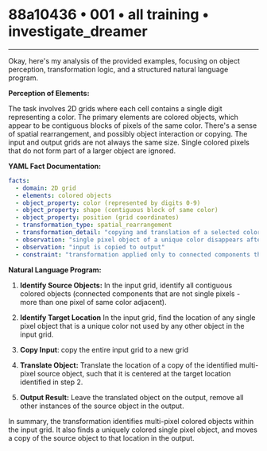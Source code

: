# 88a10436 • 001 • all training • investigate_dreamer

---
Okay, here's my analysis of the provided examples, focusing on object perception, transformation logic, and a structured natural language program.

**Perception of Elements:**

The task involves 2D grids where each cell contains a single digit representing a color.  The primary elements are colored objects, which appear to be contiguous blocks of pixels of the same color. There's a sense of spatial rearrangement, and possibly object interaction or copying. The input and output grids are not always the same size. Single colored pixels that do not form part of a larger object are ignored.

**YAML Fact Documentation:**



```yaml
facts:
  - domain: 2D grid
  - elements: colored objects
  - object_property: color (represented by digits 0-9)
  - object_property: shape (contiguous block of same color)
  - object_property: position (grid coordinates)
  - transformation_type: spatial_rearrangement
  - transformation_detail: "copying and translation of a selected colored object to a location previously occupied by a single pixel object"
  - observation: "single pixel object of a unique color disappears after transform"
  - observation: "input is copied to output"
  - constraint: "transformation applied only to connected components that are not single pixels"

```



**Natural Language Program:**

1.  **Identify Source Objects:** In the input grid, identify all contiguous colored objects (connected components that are not single pixels - more than one pixel of same color adjacent).

2.  **Identify Target Location** In the input grid, find the location of any single pixel object that is a unique color not used by any other object in the input grid.

3. **Copy Input**: copy the entire input grid to a new grid

4.  **Translate Object:** Translate the location of a copy of the identified multi-pixel source object, such that it is centered at the target location identified in step 2.

5. **Output Result:** Leave the translated object on the output, remove all other instances of the source object in the output.

In summary, the transformation identifies multi-pixel colored objects within the input grid. It also finds a uniquely colored single pixel object, and moves a copy of the source object to that location in the output.

